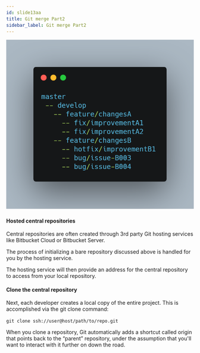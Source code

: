 ```yaml
---
id: slide13aa
title: Git merge Part2
sidebar_label: Git merge Part2
---
```




![xxx](https://raw.githubusercontent.com/ChickenKyiv/awesome-git-article/master/img/merge/simple-git-flow.png)

#### Hosted central repositories

Central repositories are often created through 3rd party Git hosting services like Bitbucket Cloud or Bitbucket Server.

The process of initializing a bare repository discussed above is handled for you by the hosting service.

The hosting service will then provide an address for the central repository to access from your local repository.

#### Clone the central repository
Next, each developer creates a local copy of the entire project. This is accomplished via the git clone command:

`git clone ssh://user@host/path/to/repo.git`

When you clone a repository, Git automatically adds a shortcut called origin that points back to the “parent” repository, under the assumption that you'll want to interact with it further on down the road.
